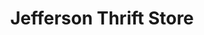 ---
title: "Jefferson Thrift Store"
url: /san-antonio/jefferson-thrift-store/
shop: Gebrauchtwaren
---
